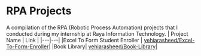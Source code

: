 # RPA Projects
A compilation of the RPA (Robotic Process Automation) projects that I conducted during my internship at Raya Information Technology.
| Project Name | Link |
|---|---|
|Excel To Form Student Enroller | [yehiarasheed/Excel-To-Form-Enroller](https://github.com/yehiarasheed/Excel-To-Form-Enroller)|
|Book Library| [yehiarasheed/Book-Library](https://github.com/yehiarasheed/Book-Library)|
